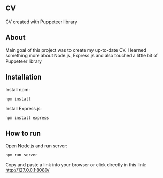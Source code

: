 # cv
CV created with Puppeteer library

## About
Main goal of this project was to create my up-to-date CV. I learned something more about Node.js, Express.js and also touched a little bit of Puppeteer library

## Installation
Install npm:
```
npm install
```
Install Express.js:
```
npm install express
```

## How to run
Open Node.js and run server:
```
npm run server
```
Copy and paste a link into your browser or click directly in this link: http://127.0.0.1:8080/